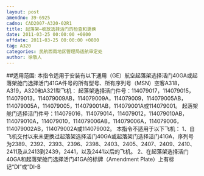 ```yaml
---
layout: post
amendno: 39-6925
cadno: CAD2007-A320-02R1
title: 起落架—收放选择活门的检查和更换
date: 2011-03-25 00:00:00 +0800
effdate: 2011-03-25 00:00:00 +0800
tag: A320
categories: 民航西南地区管理局适航审定处
author: 徐敬人
---
```


##适用范围:
本指令适用于安装有以下通用（GE）航空起落架选择活门40GA或起落架舱门选择活门41GA件号的所有型号、所有序列号（MSN）空客A318，A319，A320和A321型飞机：
起落架选择活门件号：114079017，114079015，114079013，114079009AB，114079009A，114079009，114079005AB，114079005A，114079005，114079001AB，114079001A或114079001。
起落架舱门选择活门件号：114079016，114079014，114079012，114079010AB，114079010A，114079010，114079006AB，114079006A，114079006，114079002AB，114079002A或114079002。
本指令不适用于以下飞机：
1、自飞机交付以来未更换过起落架选择活门40GA或起落架门选择活门41GA，序列号为2389、2392、2393、2396、2398、2403、2405、2407、2409、2410、2411及从2413到2439，2441，以及2441以后的飞机。
2、在起落架选择活门40GA和起落架舱门选择活门41GA的标牌（Amendment Plate）上有标记“DI”或“DI-B

